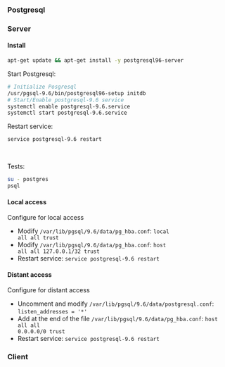 ### Postgresql

### Server
#### Install

```bash
apt-get update && apt-get install -y postgresql96-server
```

Start Postgresql:
```bash
# Initialize Posgresql
/usr/pgsql-9.6/bin/postgresql96-setup initdb
# Start/Enable postgresql-9.6 service
systemctl enable postgresql-9.6.service
systemctl start postgresql-9.6.service
```

Restart service:
```bash
service postgresql-9.6 restart
```

<br/>

Tests:
```bash
su - postgres
psql
```

#### Local access
Configure for local access
* Modify <code>/var/lib/pgsql/9.6/data/pg_hba.conf</code>: <code>local   all             all                                     trust</code>
* Modify <code>/var/lib/pgsql/9.6/data/pg_hba.conf</code>: <code>host    all             all             127.0.0.1/32            trust</code>
* Restart service: <code>service postgresql-9.6 restart</code>

#### Distant access
Configure for distant access
* Uncomment and modify <code>/var/lib/pgsql/9.6/data/postgresql.conf</code>: <code>listen_addresses = '*'</code>
* Add at the end of the file <code>/var/lib/pgsql/9.6/data/pg_hba.conf</code>: <code>host    all             all             0.0.0.0/0               trust</code>
* Restart service: <code>service postgresql-9.6 restart</code>

### Client
